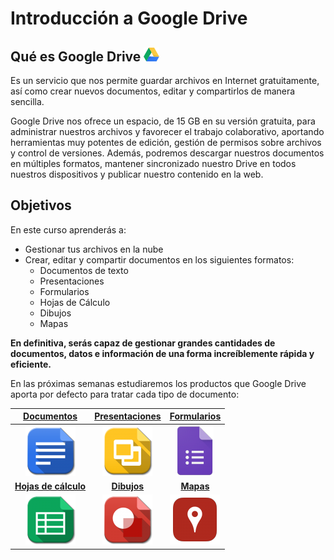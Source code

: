 # Introducción a Google Drive

## Qué es Google Drive ![](https://raw.githubusercontent.com/catedu/curso-google-drive/master/images/25px-Google_Drive_Logo.svg.png)

Es un servicio que nos permite guardar archivos en Internet
gratuitamente, así como crear nuevos documentos, editar y compartirlos
de manera sencilla.

Google Drive nos ofrece un espacio, de 15 GB en su versión gratuita,
para administrar nuestros archivos y favorecer el trabajo colaborativo,
aportando herramientas muy potentes de edición, gestión de permisos
sobre archivos y control de versiones. Además, podremos descargar
nuestros documentos en múltiples formatos, mantener sincronizado nuestro
Drive en todos nuestros dispositivos y publicar nuestro contenido en la
web.

## Objetivos

En este curso aprenderás a:
-  Gestionar tus archivos en la nube
-   Crear, editar y compartir documentos en los siguientes formatos:
    -   Documentos de texto
    -   Presentaciones
    -   Formularios
    -   Hojas de Cálculo
    -   Dibujos
    -   Mapas

**En definitiva, serás capaz de gestionar grandes cantidades de
documentos, datos e información de una forma increíblemente rápida y
eficiente.**

En las próximas semanas estudiaremos los productos que Google Drive
aporta por defecto para tratar cada tipo de documento:

|       [Documentos](https://www.google.es/intl/es/docs/about/)       | [Presentaciones](https://www.google.es/intl/es/slides/about/) |  [Formularios](https://www.google.es/intl/es/forms/about/)  |
|:-------------------------------------------------------------------:|:-------------------------------------------------------------:|:-----------------------------------------------------------:|
|                  ![](https://raw.githubusercontent.com/catedu/curso-google-drive/master/images/80px-Google_Docs.png)                   |           ![](https://raw.githubusercontent.com/catedu/curso-google-drive/master/images/80px-Google_Presentations.png)           |              ![](https://raw.githubusercontent.com/catedu/curso-google-drive/master/images/60px-Google_Forms.png)              |
| **[Hojas de cálculo](https://www.google.es/intl/es/sheets/about/)** |       **[Dibujos](https://docs.google.com/drawings/)**        | **[Mapas](https://www.google.com/maps/d/?hl=en_US&app=mp)** |
|                 ![](https://raw.githubusercontent.com/catedu/curso-google-drive/master/images/80px-Google_Sheets.png)                  |             ![](https://raw.githubusercontent.com/catedu/curso-google-drive/master/images/80px-Google_Drawings.png)              |             ![](https://raw.githubusercontent.com/catedu/curso-google-drive/master/images/80px-Google_My_Maps.png)             |
